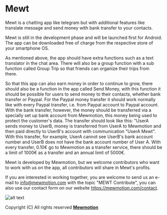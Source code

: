# Mewt

Mewt is a chatting app like telegram but with additional features like translate message and send money with bank transfer to your contacts.

Mewt is still in the development phase and will be launched first for Android. The app can be downloaded free of charge from the respective store of your smartphone OS.

As mentioned above, the app should have extra functions such as a text translator in the chat area. There will also be a group function with a sub function called Group Trip so that friends can organize their trips from there.

So that this app can also earn money in order to continue to grow, there should also be a function in the app called Send Money, with this function it should be possible for users to send money to their contacts, whether bank transfer or Paypal. For the Paypal money transfer it should work normally like with every Paypal transfer, i.e. from Paypal account to Paypal account. With the bank transfer, however, the money should be transferred via a specially set up bank account from Mewmotion, this money being used to protect the customer's data. The transfer should look like this: "UserA sends money to UserB, money is transferred from UserA to Mewmotion and then paid directly to UserB's account with communication "UserA Mewt". With this transfer, for example, UserA cannot see UserB's bank account number and UserB does not have the bank account number of User A. With every transfer, 0.10€ go to Mewmotion as a transfer service, there should be a limit of 1000€ as a transfer and an annual limit of 5000€.

Mewt is developed by Mewmotion, but we welcome contributors who want to work with us on the app, all contributors will share in Mewt's profits.

If you are interested in working together, you are welcome to send us an e-mail to info@mewmotion.com with the topic "MEWT Contribute", you can also use our contact form on our website https://mewmotion.com/contact.

![alt text](https://mewmotion.com/mewtgithub.png)

Copyright (C) All rights reserved [**Mewmotion**](https://mewmotion.com)
